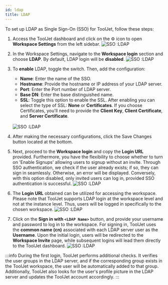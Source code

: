 ```yaml
---
id: ldap
title: LDAP
---
```


To set up LDAP as Single Sign-On (SSO) for ToolJet, follow these steps:

1. Access the ToolJet dashboard and click on the ⚙️ icon to open **Workspace Settings** from the left sidebar.
    <img className="screenshot-full" src="/img/sso/ldap/settings-v3.png" alt="SSO :LDAP" />


2. In the Workspace Settings, navigate to the **Workspace login** section and choose **LDAP**. By default, LDAP login will be **disabled**.
    <img className="screenshot-full" src="/img/sso/ldap/disabled-v3.png" alt="SSO :LDAP"/>

3. To **enable** LDAP, toggle the switch. Then, add the configuration:

   - **Name**: Enter the name of the SSO.
   - **Hostname**: Provide the hostname or IP address of your LDAP server.
   - **Port**: Enter the Port number of LDAP server.
   - **Base DN**: Enter the base distinguished name.
   - **SSL**: Toggle this option to enable the SSL. After enabling you can select the type of SSL: **None** or **Certificates**. If you choose Certificates, you'll need to provide the **Client Key**, **Client Certificate**, and **Server Certificate**.
   <br/>
    <img className="screenshot-full" src="/img/sso/ldap/fields-v2.png" alt="SSO :LDAP"/>


4. After making the necessary configurations, click the Save Changes button located at the bottom.

5. Next, proceed to the **Workspace login** and copy the **Login URL** provided. Furthermore, you have the flexibility to choose whether to turn on 'Enable Signups' allowing users to signup without an invite. Through SSO authentication, we check if the user already exists; if so, they can sign in seamlessly. Otherwise, an error will be displayed. Conversely, with this option disabled, only invited users can log in, provided SSO authentication is successful.
    <img className="screenshot-full" src="/img/sso/ldap/url-v3.png" alt="SSO :LDAP"/>


6. The **Login URL** obtained can be utilized for accessing the workspace. Please note that ToolJet supports LDAP login at the workspace level and not at the instance level. Thus, users will be logged in specifically to the chosen workspace.
    <img className="screenshot-full" src="/img/sso/ldap/login.png" alt="SSO :LDAP"/>

7. Click on the **Sign in with `<LDAP Name>`** button, and provide your username and password to log in to the workspace. For signing in, ToolJet uses the **common name (cn)** associated with each LDAP server user as the **Username**. Upon the initial login, users will be redirected to the **Workspace Invite** page, while subsequent logins will lead them directly to the ToolJet dashboard.
    <img className="screenshot-full" src="/img/sso/ldap/firstlogin.gif" alt="SSO :LDAP"/>

:::info
During the first login, ToolJet performs additional checks. It verifies the user groups in the LDAP server, and if the corresponding group exists in the ToolJet workspace, the user will be automatically added to that group. Additionally, ToolJet also looks for the user's profile picture in the LDAP server and updates the ToolJet account accordingly.
:::

